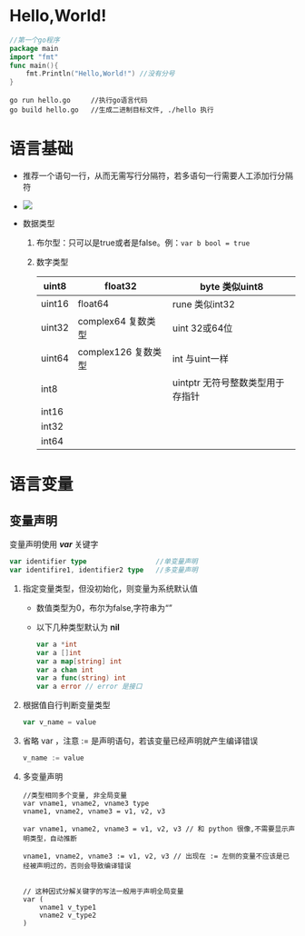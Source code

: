 # Hello,World!

```go
//第一个go程序
package main
import "fmt"
func main(){
	fmt.Println("Hello,World!") //没有分号
}
```

```shell
go run hello.go		//执行go语言代码
go build hello.go	//生成二进制目标文件, ./hello 执行
```

# 语言基础

- 推荐一个语句一行，从而无需写行分隔符，若多语句一行需要人工添加行分隔符
- ![](C:\Users\921-\AppData\Roaming\Typora\typora-user-images\image-20210511220225795.png)

- 数据类型

  1. 布尔型：只可以是true或者是false。例：`var b bool = true`

  2. 数字类型

     | uint8  | float32               | byte   类似uint8                 |
     | ------ | --------------------- | -------------------------------- |
     | uint16 | float64               | rune   类似int32                 |
     | uint32 | complex64   复数类型  | uint     32或64位                |
     | uint64 | complex126   复数类型 | int        与uint一样            |
     | int8   |                       | uintptr 无符号整数类型用于存指针 |
     | int16  |                       |                                  |
     | int32  |                       |                                  |
     | int64  |                       |                                  |

     

# 语言变量

## 变量声明

变量声明使用 ***var***  关键字

```go
var identifier type					//单变量声明
var identifire1, identifier2 type	//多变量声明
```

1. 指定变量类型，但没初始化，则变量为系统默认值

   - 数值类型为0，布尔为false,字符串为“”

   - 以下几种类型默认为 **nil**

     ```go
     var a *int
     var a []int
     var a map[string] int
     var a chan int
     var a func(string) int
     var a error // error 是接口
     ```

2. 根据值自行判断变量类型

   ```go
   var v_name = value
   ```

3. 省略 var ，注意 :=  是声明语句，若该变量已经声明就产生编译错误

   ```go
   v_name := value
   ```

4. 多变量声明

   ```
   //类型相同多个变量, 非全局变量
   var vname1, vname2, vname3 type
   vname1, vname2, vname3 = v1, v2, v3
   
   var vname1, vname2, vname3 = v1, v2, v3 // 和 python 很像,不需要显示声明类型，自动推断
   
   vname1, vname2, vname3 := v1, v2, v3 // 出现在 := 左侧的变量不应该是已经被声明过的，否则会导致编译错误
   
   
   // 这种因式分解关键字的写法一般用于声明全局变量
   var (
       vname1 v_type1
       vname2 v_type2
   )
   ```

   